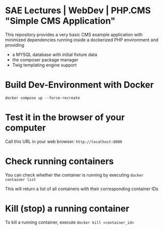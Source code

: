 # SAE Lectures | WebDev | PHP.CMS "Simple CMS Application"
This repository provides a very basic CMS example application with minimized dependencies 
running inside a dockerized PHP environment and providing

* a MYSQL database with initial fixture data
* the composer package manager
* Twig templating engine support

# Build Dev-Environment with Docker
`docker compose up --force-recreate`

# Test it in the browser of your computer
Call this URL in your web browser:
`http://localhost:8080`

# Check running containers
You can check whether the container is running by executing
`docker container list`

This will return a list of all containers with their corresponding container IDs

# Kill (stop) a running container
To kill a running container, execute
`docker kill <container_id>`


